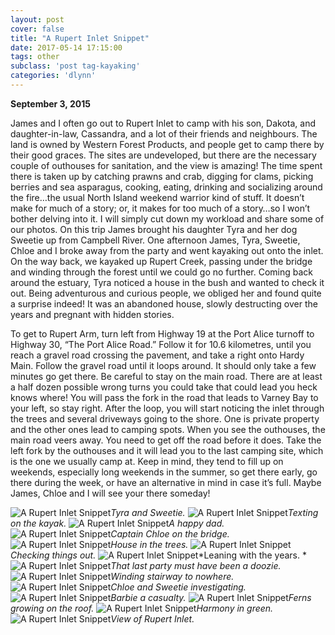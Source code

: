 ```yaml
---
layout: post
cover: false
title: "A Rupert Inlet Snippet"
date: 2017-05-14 17:15:00
tags: other
subclass: 'post tag-kayaking'
categories: 'dlynn'
---
```

<b>September 3, 2015</b>

James and I often go out to Rupert Inlet to camp with his son, Dakota, and daughter-in-law, Cassandra, and a lot of their friends and neighbours. The land is owned by Western Forest Products, and people get to camp there by their good graces. The sites are undeveloped, but there are the necessary couple of outhouses for sanitation, and the view is amazing! The time spent there is taken up by catching prawns and crab, digging for clams, picking berries and sea asparagus, cooking, eating, drinking and socializing around the fire…the usual North Island weekend warrior kind of stuff. It doesn’t make for much of a story; or, it makes for too much of a story…so I won’t bother delving into it. I will simply cut down my workload and share some of our photos. On this trip James brought his daughter Tyra and her dog Sweetie up from Campbell River. One afternoon James, Tyra, Sweetie, Chloe and I broke away from the party and went kayaking out onto the inlet. On the way back, we kayaked up Rupert Creek, passing under the bridge and winding through the forest until we could go no further. Coming back around the estuary, Tyra noticed a house in the bush and wanted to check it out. Being adventurous and curious people, we obliged her and found quite a surprise indeed! It was an abandoned house, slowly destructing over the years and pregnant with hidden stories.

To get to Rupert Arm, turn left from Highway 19 at the Port Alice turnoff to Highway 30, “The Port Alice Road.” Follow it for 10.6 kilometres, until you reach a gravel road crossing the pavement, and take a right onto Hardy Main. Follow the gravel road until it loops around. It should only take a few minutes go get there. Be careful to stay on the main road. There are at least a half dozen possible wrong turns you could take that could lead you heck knows where! You will pass the fork in the road that leads to Varney Bay to your left, so stay right. After the loop, you will start noticing the inlet through the trees and several driveways going to the shore. One is private property and the other ones lead to camping spots. When you see the outhouses, the main road veers away. You need to get off the road before it does. Take the left fork by the outhouses and it will lead you to the last camping site, which is the one we usually camp at. Keep in mind, they tend to fill up on weekends, especially long weekends in the summer, so get there early, go there during the week, or have an alternative in mind in case it’s full. Maybe James, Chloe and I will see your there someday! 

![A Rupert Inlet Snippet](/assets/images/post10-arupertinletsnippet/tyra_and_sweetie.jpg)*Tyra and Sweetie.*
![A Rupert Inlet Snippet](/assets/images/post10-arupertinletsnippet/texting_on_the_kayak.jpg)*Texting on the kayak.*
![A Rupert Inlet Snippet](/assets/images/post10-arupertinletsnippet/a_happy_dad.jpg)*A happy dad.*
![A Rupert Inlet Snippet](/assets/images/post10-arupertinletsnippet/captain_chloe_on.jpg)*Captain Chloe on the bridge.*
![A Rupert Inlet Snippet](/assets/images/post10-arupertinletsnippet/house_in_the.jpg)*House in the trees.*
![A Rupert Inlet Snippet](/assets/images/post10-arupertinletsnippet/checking_things_out.jpg)*Checking things out.*
![A Rupert Inlet Snippet](/assets/images/post10-arupertinletsnippet/leaning_with_the.jpg)*Leaning with the years. *
![A Rupert Inlet Snippet](/assets/images/post10-arupertinletsnippet/that_last_party.jpg)*That last party must have been a doozie.*
![A Rupert Inlet Snippet](/assets/images/post10-arupertinletsnippet/winding_stairway_to.jpg)*Winding stairway to nowhere.*
![A Rupert Inlet Snippet](/assets/images/post10-arupertinletsnippet/chloe_and_sweetie.jpg)*Chloe and Sweetie investigating.*
![A Rupert Inlet Snippet](/assets/images/post10-arupertinletsnippet/barbie_a_casualty.jpg)*Barbie a casualty.*
![A Rupert Inlet Snippet](/assets/images/post10-arupertinletsnippet/ferns_growing_on.jpg)*Ferns growing on the roof.*
![A Rupert Inlet Snippet](/assets/images/post10-arupertinletsnippet/harmony_in_green.jpg)*Harmony in green.*
![A Rupert Inlet Snippet](/assets/images/post10-arupertinletsnippet/view_of_rupert.jpg)*View of Rupert Inlet.*